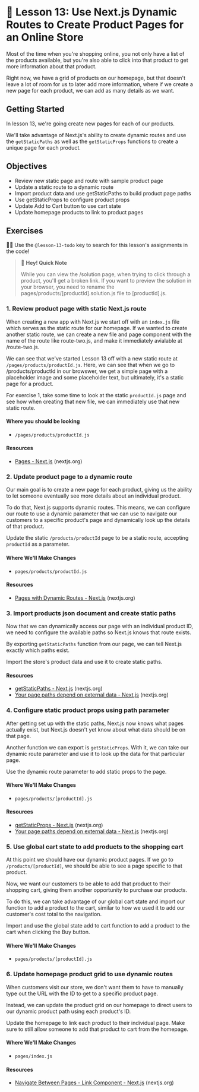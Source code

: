 # 📓 Lesson 13: Use Next.js Dynamic Routes to Create Product Pages for an Online Store

Most of the time when you're shopping online, you not only have a list of the products available, but you're also able to click into that product to get more information about that product.

Right now, we have a grid of products on our homepage, but that doesn't leave a lot of room for us to later add more information, where if we create a new page for each product, we can add as many details as we want.

## Getting Started

In lesson 13, we're going create new pages for each of our products.

We'll take advantage of Next.js's ability to create dynamic routes and use the `getStaticPaths` as well as the `getStaticProps` functions to create a unique page for each product.

## Objectives
* Review new static page and route with sample product page
* Update a static route to a dynamic route
* Import product data and use getStaticPaths to build product page paths
* Use getStaticProps to configure product props
* Update Add to Cart button to use cart state
* Update homepage products to link to product pages

## Exercises

🕵️‍♂️ Use the `@lesson-13-todo` key to search for this lesson's assignments in the code!

> 👋 **Hey! Quick Note**
>
> While you can view the /solution page, when trying to click through a product, you'll get a broken link. If you want to preview the solution in your browser, you need to rename the pages/products/[productId].solution.js file to [productId].js.

### 1. Review product page with static Next.js route

When creating a new app with Next.js we start off with an `index.js` file which serves as the static route for our homepage. If we wanted to create another static route, we can create a new file and page component with the name of the route like route-two.js, and make it immediately avialable at /route-two.js.

We can see that we've started Lesson 13 off with a new static route at `/pages/products/productId.js`. Here, we can see that when we go to /products/productId in our browswer, we get a simple page with a placeholder image and some placeholder text, but ultimately, it's a static page for a product.

For exercise 1, take some time to look at the static `productId.js` page and see how when creating that new file, we can immediately use that new static route.

#### Where you should be looking
* `/pages/products/productId.js`

#### Resources
* [Pages - Next.js](https://nextjs.org/docs/basic-features/pages) (nextjs.org)

### 2. Update product page to a dynamic route

Our main goal is to create a new page for each product, giving us the ability to let someone eventually see more details about an individual product.

To do that, Next.js supports dynamic routes. This means, we can configure our route to use a dynamic parameter that we can use to navigate our customers to a specific product's page and dynamically look up the details of that product.

Update the static `/products/productId` page to be a static route, accepting `productId` as a parameter.

#### Where We'll Make Changes
* `pages/products/productId.js`

#### Resources
* [Pages with Dynamic Routes - Next.js](https://nextjs.org/docs/basic-features/pages#pages-with-dynamic-routes) (nextjs.org)

### 3. Import products json document and create static paths

Now that we can dynamically access our page with an individual product ID, we need to configure the available paths so Next.js knows that route exists.

By exporting `getStaticPaths` function from our page, we can tell Next.js exactly which paths exist.

Import the store's product data and use it to create static paths.

#### Resources
* [getStaticPaths - Next.js](https://nextjs.org/docs/basic-features/data-fetching#getstaticpaths-static-generation) (nextjs.org)
* [Your page paths depend on external data - Next.js](https://nextjs.org/docs/basic-features/pages#scenario-2-your-page-paths-depend-on-external-data) (nextjs.org)

### 4. Configure static product props using path parameter

After getting set up with the static paths, Next.js now knows what pages actually exist, but Next.js doesn't yet know about what data should be on that page.

Another function we can export is `getStaticProps`. With it, we can take our dynamic route parameter and use it to look up the data for that particular page.

Use the dynamic route parameter to add static props to the page.

#### Where We'll Make Changes
* `pages/products/[productId].js`

#### Resources
* [getStaticProps - Next.js](https://nextjs.org/docs/basic-features/data-fetching#getstaticprops-static-generation) (nextjs.org)
* [Your page paths depend on external data - Next.js](https://nextjs.org/docs/basic-features/pages#scenario-2-your-page-paths-depend-on-external-data) (nextjs.org)

### 5. Use global cart state to add products to the shopping cart

At this point we should have our dynamic product pages. If we go to `/products/[productId]`, we should be able to see a page specific to that product.

Now, we want our customers to be able to add that product to their shopping cart, giving them another opportunity to purchase our products.

To do this, we can take advantage of our global cart state and import our function to add a product to the cart, similar to how we used it to add our customer's cost total to the navigation.

Import and use the global state add to cart function to add a product to the cart when clicking the Buy button.

#### Where We'll Make Changes
* `pages/products/[productId].js`

### 6. Update homepage product grid to use dynamic routes

When customers visit our store, we don't want them to have to manually type out the URL with the ID to get to a specific product page.

Instead, we can update the product grid on our homepage to direct users to our dynamic product path using each product's ID.

Update the homepage to link each product to their individual page. Make sure to still allow someone to add that product to cart from the homepage.

#### Where We'll Make Changes
* `pages/index.js`

#### Resources
* [Navigate Between Pages - Link Component - Next.js](https://nextjs.org/learn/basics/navigate-between-pages/link-component) (nextjs.org)